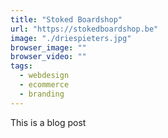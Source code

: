 ```yaml
---
title: "Stoked Boardshop"
url: "https://stokedboardshop.be"
image: "./driespieters.jpg"
browser_image: ""
browser_video: ""
tags:
  - webdesign
  - ecommerce
  - branding
---
```


This is a blog post
